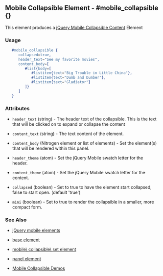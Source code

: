 <!-- dash: #mobile_collapsible | Element | ###:Section -->


## Mobile Collapsible Element - #mobile_collapsible {}

This element produces a [jQuery Mobile Collapsible Content](http://api.jquerymobile.com/collapsible/) Element

### Usage

```erlang
   #mobile_collapsible { 
      collapsed=true,
      header_text="See my favorite movies",
      content_body=[
         #list{body=[
            #listitem{text="Big Trouble in Little China"},
            #listitem{text="Dumb and Dumber"},
            #listitem{text="Gladiator"}
         ]}
      ]
   }

```

### Attributes
   
   * `header_text` (string) - The header text of the collapsible.  This is
     the text that will be clicked on to expand or collapse the content

   * `content_text` (string) - The text content of the element.

   * `content_body` (Nitrogen element or list of elements) - Set the
     element(s) that will be rendered within this panel.

   * `header_theme` (atom) - Set the jQuery Mobile swatch letter for the
     header.

   * `content_theme` (atom) - Set the jQuery Mobile swatch letter for the
     content.
   
   * `collapsed` (boolean) - Set to true to have the element start
     collapsed, false to start open. (default 'true')

   * `mini` (boolean) - Set to true to render the collapsible in a smaller,
     more compact form.

### See Also

 *  [jQuery mobile elements](./jquery_mobile.md)

 *  [base element](./element_base.md)

 *  [mobile\ collapsible\ set element](./mobile_collapsible_set.md)

 *  [panel element](./panel.md)

 *  [Mobile Collapsible Demos](http://nitrogenproject.com/demos/mobile_collapsibles)
